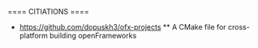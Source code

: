 ==== CITIATIONS ====

* https://github.com/dopuskh3/ofx-projects
** A CMake file for cross-platform building openFrameworks
